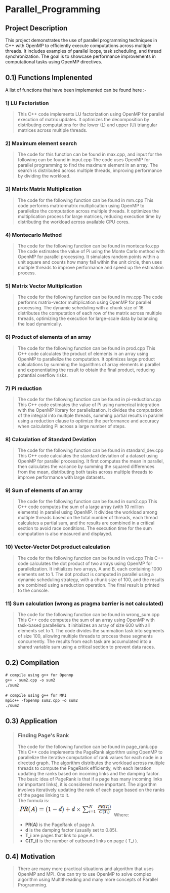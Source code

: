 # Parallel_Programming

## Project Description
This project demonstrates the use of parallel programming techniques in C++ with OpenMP to efficiently execute computations across multiple threads. It includes examples of parallel loops, task scheduling, and thread synchronization. The goal is to showcase performance improvements in computational tasks using OpenMP directives.

## 0.1) Functions Implenented
A list of functions that have been implemented can be found here :-

### 1) LU Factoristion
>This C++ code implements LU factorization using OpenMP for parallel execution of matrix updates. It optimizes the decomposition by distributing computations for the lower (L) and upper (U) triangular matrices across multiple threads.

### 2) Maximum element search
>The code for this function can be found in max.cpp, and input for the following can be found in input.cpp
The code uses OpenMP for parallel programming to find the maximum element in an array. The search is distributed across multiple threads, improving performance by dividing the workload.

### 3) Matrix Matrix Multiplication
>The code for the following function can be found in mm.cpp
This code performs matrix-matrix multiplication using OpenMP to parallelize the computation across multiple threads. It optimizes the multiplication process for large matrices, reducing execution time by distributing the workload across available CPU cores.

### 4) Montecarlo Method
>The code for the following function can be found in montecarlo.cpp
The code estimates the value of Pi using the Monte Carlo method with OpenMP for parallel processing. It simulates random points within a unit square and counts how many fall within the unit circle, then uses multiple threads to improve performance and speed up the estimation process.

### 5) Matrix Vector Multiplication
>The code for the following function can be found in mv.cpp
The code performs matrix-vector multiplication using OpenMP for parallel processing. The dynamic scheduling with a chunk size of 16 distributes the computation of each row of the matrix across multiple threads, optimizing the execution for large-scale data by balancing the load dynamically.

### 6) Product of elements of an array
>The code for the following function can be found in prod.cpp
This C++ code calculates the product of elements in an array using OpenMP to parallelize the computation. It optimizes large product calculations by summing the logarithms of array elements in parallel and exponentiating the result to obtain the final product, reducing potential overflow risks.

### 7) Pi reduction
>The code for the following function can be found in pi-reduction.cpp
This C++ code estimates the value of Pi using numerical integration with the OpenMP library for parallelization. It divides the computation of the integral into multiple threads, summing partial results in parallel using a reduction clause to optimize the performance and accuracy when calculating Pi across a large number of steps.

### 8) Calculation of Standard Deviation
>The code for the following function can be found in standard_dev.cpp
This C++ code calculates the standard deviation of a dataset using OpenMP for parallel processing. It first computes the mean in parallel, then calculates the variance by summing the squared differences from the mean, distributing both tasks across multiple threads to improve performance with large datasets.

### 9) Sum of elements of an array
>The code for the following function can be found in sum2.cpp 
This C++ code computes the sum of a large array (with 10 million elements) in parallel using OpenMP. It divides the workload among multiple threads based on the total number of threads, each thread calculates a partial sum, and the results are combined in a critical section to avoid race conditions. The execution time for the sum computation is also measured and displayed. 

### 10) Vector-Vector Dot product calculation
>The code for the following function can be found in vvd.cpp 
This C++ code calculates the dot product of two arrays using OpenMP for parallelization. It initializes two arrays, A and B, each containing 1000 elements set to 1. The dot product is computed in parallel using a dynamic scheduling strategy, with a chunk size of 100, and the results are combined using a reduction operation. The final result is printed to the console.

### 11) Sum calculation (wrong as pragma barrier is not calculated)
>The code for the following function can be found in wrong_sum.cpp 
This C++ code computes the sum of an array using OpenMP with task-based parallelism. It initializes an array of size 600 with all elements set to 1. The code divides the summation task into segments of size 100, allowing multiple threads to process these segments concurrently. The results from each task are accumulated into a shared variable sum using a critical section to prevent data races.

## 0.2) Compilation
>
```shell
# compile using g++ for Openmp
g++ - sum2.cpp -o sum2
./sum2

# compile using g++ for MPI
mpic++ -fopenmp sum2.cpp -o sum2
./sum2
```
## 0.3) Application
>### Finding Page's Rank
>The code for the following function can be found in page_rank.cpp
This C++ code implements the PageRank algorithm using OpenMP to parallelize the iterative computation of rank values for each node in a directed graph. The algorithm distributes the workload across multiple threads to compute the PageRank efficiently, with each iteration updating the ranks based on incoming links and the damping factor.<br>
>The basic idea of PageRank is that if a page has many incoming links (or important links), it is considered more important. The algorithm involves iteratively updating the rank of each page based on the ranks of the pages linking to it.<br>
>The formula is:<br>
![Alt text](algoimage.png)
>Where:
>*   **PR(A)** is the PageRank of page A.
>*   **d** is the damping factor (usually set to 0.85).
>*   **T_i** are pages that link to page A.
>*   **C(T_i)** is the number of outbound links on page \( T_i \).

## 0.4) Motivation
>There are many more practical situations and algorithm that uses OpenMP and MPI. One can try to use OpenMP to solve complex algorithm using Multithreading and many more concepts of Parallel Programming.
